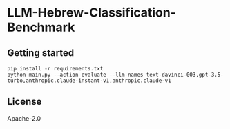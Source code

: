 # LLM-Hebrew-Classification-Benchmark

## Getting started
`pip install -r requirements.txt`  
`python main.py --action evaluate --llm-names text-davinci-003,gpt-3.5-turbo,anthropic.claude-instant-v1,anthropic.claude-v1`


## License
Apache-2.0

